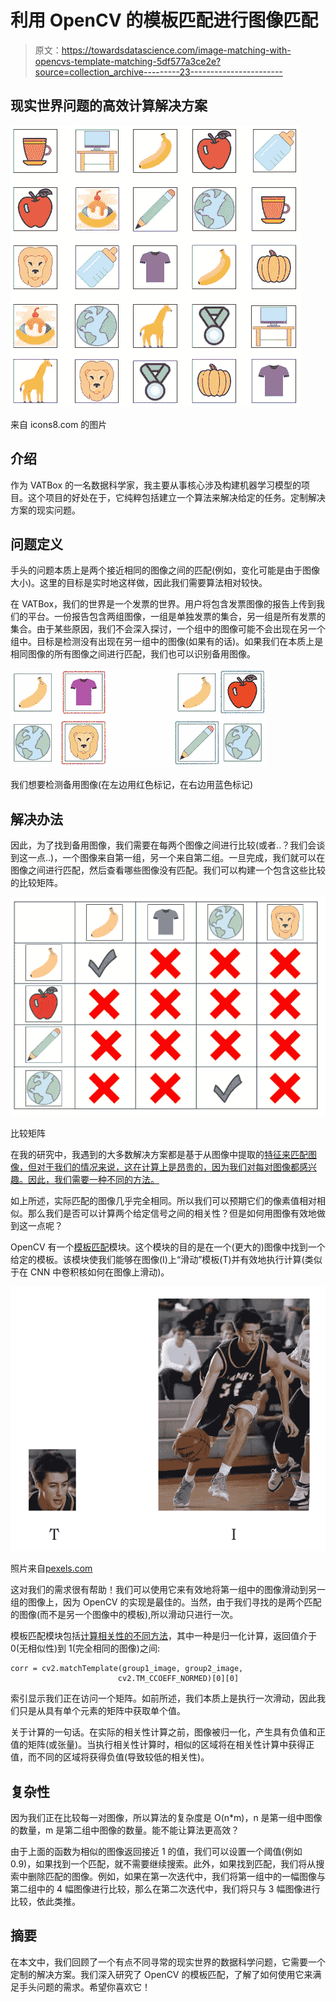 # 利用 OpenCV 的模板匹配进行图像匹配

> 原文：<https://towardsdatascience.com/image-matching-with-opencvs-template-matching-5df577a3ce2e?source=collection_archive---------23----------------------->

## 现实世界问题的高效计算解决方案

![](img/02b77b93123bc16f56080f4c575a87cd.png)

来自 icons8.com 的图片

## 介绍

作为 VATBox 的一名数据科学家，我主要从事核心涉及构建机器学习模型的项目。这个项目的好处在于，它纯粹包括建立一个算法来解决给定的任务。定制解决方案的现实问题。

## 问题定义

手头的问题本质上是两个接近相同的图像之间的匹配(例如，变化可能是由于图像大小)。这里的目标是实时地这样做，因此我们需要算法相对较快。

在 VATBox，我们的世界是一个发票的世界。用户将包含发票图像的报告上传到我们的平台。一份报告包含两组图像，一组是单独发票的集合，另一组是所有发票的集合。由于某些原因，我们不会深入探讨，一个组中的图像可能不会出现在另一个组中。目标是检测没有出现在另一组中的图像(如果有的话)。如果我们在本质上是相同图像的所有图像之间进行匹配，我们也可以识别备用图像。

![](img/fa20303d216ba6c7fad89b00f1e69df0.png)

我们想要检测备用图像(在左边用红色标记，在右边用蓝色标记)

## 解决办法

因此，为了找到备用图像，我们需要在每两个图像之间进行比较(或者..？我们会谈到这一点..)，一个图像来自第一组，另一个来自第二组。一旦完成，我们就可以在图像之间进行匹配，然后查看哪些图像没有匹配。我们可以构建一个包含这些比较的比较矩阵。

![](img/f876b43130e2753407171f523e5cc81a.png)

比较矩阵

在我的研究中，我遇到的大多数解决方案都是基于从图像中提取的[特征来匹配图像，但对于我们的情况来说，这在计算上是昂贵的，因为我们对每对图像都感兴趣。因此，我们需要一种不同的方法。](https://docs.opencv.org/master/dc/dc3/tutorial_py_matcher.html)

如上所述，实际匹配的图像几乎完全相同。所以我们可以预期它们的像素值相对相似。那么我们是否可以计算两个给定信号之间的相关性？但是如何用图像有效地做到这一点呢？

OpenCV 有一个[模板匹配](https://opencv-python-tutroals.readthedocs.io/en/latest/py_tutorials/py_imgproc/py_template_matching/py_template_matching.html)模块。这个模块的目的是在一个(更大的)图像中找到一个给定的模板。该模块使我们能够在图像(I)上“滑动”模板(T)并有效地执行计算(类似于在 CNN 中卷积核如何在图像上滑动)。

![](img/f839e218905fe2299d6185bbda97eb24.png)

照片来自[pexels.com](https://www.pexels.com/)

这对我们的需求很有帮助！我们可以使用它来有效地将第一组中的图像滑动到另一组的图像上，因为 OpenCV 的实现是最佳的。当然，由于我们寻找的是两个匹配的图像(而不是另一个图像中的模板),所以滑动只进行一次。

模板匹配模块包括[计算相关性的不同方法](https://docs.opencv.org/2.4/doc/tutorials/imgproc/histograms/template_matching/template_matching.html)，其中一种是归一化计算，返回值介于 0(无相似性)到 1(完全相同的图像)之间:

```
corr = cv2.matchTemplate(group1_image, group2_image, 
                        cv2.TM_CCOEFF_NORMED)[0][0]
```

索引显示我们正在访问一个矩阵。如前所述，我们本质上是执行一次滑动，因此我们只是从具有单个元素的矩阵中获取单个值。

关于计算的一句话。在实际的相关性计算之前，图像被归一化，产生具有负值和正值的矩阵(或张量)。当执行相关性计算时，相似的区域将在相关性计算中获得正值，而不同的区域将获得负值(导致较低的相关性)。

## 复杂性

因为我们正在比较每一对图像，所以算法的复杂度是 O(n*m)，n 是第一组中图像的数量，m 是第二组中图像的数量。能不能让算法更高效？

由于上面的函数为相似的图像返回接近 1 的值，我们可以设置一个阈值(例如 0.9)，如果找到一个匹配，就不需要继续搜索。此外，如果找到匹配，我们将从搜索中删除匹配的图像。例如，如果在第一次迭代中，我们将第一组中的一幅图像与第二组中的 4 幅图像进行比较，那么在第二次迭代中，我们将只与 3 幅图像进行比较，依此类推。

## 摘要

在本文中，我们回顾了一个有点不同寻常的现实世界的数据科学问题，它需要一个定制的解决方案。我们深入研究了 OpenCV 的模板匹配，了解了如何使用它来满足手头问题的需求。希望你喜欢它！